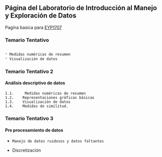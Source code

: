## Página del Laboratorio de Introducción al Manejo y Exploración de Datos

Pagína basica para  [EYP1707](https://catalogo.uc.cl/index.php?tmpl=component&option=com_catalogo&view=programa&sigla=eyp1707)

### Temario  Tentativo

```markdown

* Medidas numéricas de resumen
* Visualización de datos
```

### Temario Tentativo 2

#### Análisis descriptivo de datos

```
1.1.	 Medidas numéricas de resumen
1.2. 	Representaciones gráficas básicas
1.3. 	Visualización de datos
1.4. 	Medidas de similitud.
```

### Temario Tentativo 3

#### Pre procesamiento de datos

* ```
  Manejo de datos ruidosos y datos faltantes
  ```

* Discretización

